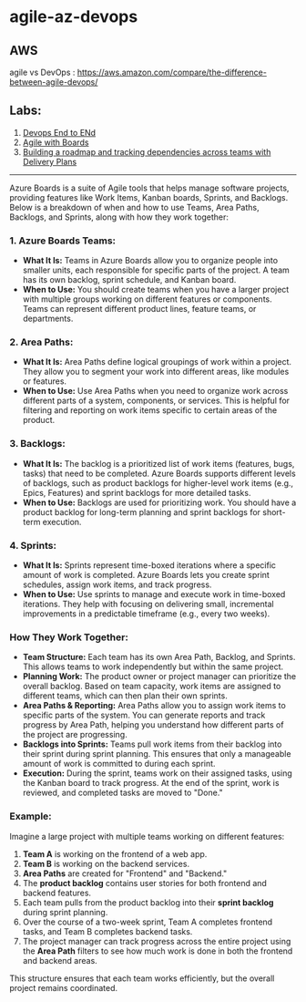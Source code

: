 # agile-az-devops

## AWS 
agile vs DevOps : https://aws.amazon.com/compare/the-difference-between-agile-devops/

## Labs:
1. [Devops End to ENd ](https://azuredevopslabs.com/labs/azuredevops/EndtoEnd/)
2. [Agile with Boards](https://azuredevopslabs.com/labs/azuredevops/agile/)
3. [Building a roadmap and tracking dependencies across teams with Delivery Plans](https://azuredevopslabs.com/labs/azuredevops/deliveryplans/)

-----
Azure Boards is a suite of Agile tools that helps manage software projects, providing features like Work Items, Kanban boards, Sprints, and Backlogs. Below is a breakdown of when and how to use Teams, Area Paths, Backlogs, and Sprints, along with how they work together:

### **1. Azure Boards Teams:**
- **What It Is:** Teams in Azure Boards allow you to organize people into smaller units, each responsible for specific parts of the project. A team has its own backlog, sprint schedule, and Kanban board.
- **When to Use:** You should create teams when you have a larger project with multiple groups working on different features or components. Teams can represent different product lines, feature teams, or departments.

### **2. Area Paths:**
- **What It Is:** Area Paths define logical groupings of work within a project. They allow you to segment your work into different areas, like modules or features.
- **When to Use:** Use Area Paths when you need to organize work across different parts of a system, components, or services. This is helpful for filtering and reporting on work items specific to certain areas of the product.

### **3. Backlogs:**
- **What It Is:** The backlog is a prioritized list of work items (features, bugs, tasks) that need to be completed. Azure Boards supports different levels of backlogs, such as product backlogs for higher-level work items (e.g., Epics, Features) and sprint backlogs for more detailed tasks.
- **When to Use:** Backlogs are used for prioritizing work. You should have a product backlog for long-term planning and sprint backlogs for short-term execution.

### **4. Sprints:**
- **What It Is:** Sprints represent time-boxed iterations where a specific amount of work is completed. Azure Boards lets you create sprint schedules, assign work items, and track progress.
- **When to Use:** Use sprints to manage and execute work in time-boxed iterations. They help with focusing on delivering small, incremental improvements in a predictable timeframe (e.g., every two weeks).

### **How They Work Together:**
- **Team Structure:** Each team has its own Area Path, Backlog, and Sprints. This allows teams to work independently but within the same project.
- **Planning Work:** The product owner or project manager can prioritize the overall backlog. Based on team capacity, work items are assigned to different teams, which can then plan their own sprints.
- **Area Paths & Reporting:** Area Paths allow you to assign work items to specific parts of the system. You can generate reports and track progress by Area Path, helping you understand how different parts of the project are progressing.
- **Backlogs into Sprints:** Teams pull work items from their backlog into their sprint during sprint planning. This ensures that only a manageable amount of work is committed to during each sprint.
- **Execution:** During the sprint, teams work on their assigned tasks, using the Kanban board to track progress. At the end of the sprint, work is reviewed, and completed tasks are moved to "Done."

### **Example:**
Imagine a large project with multiple teams working on different features:

1. **Team A** is working on the frontend of a web app.
2. **Team B** is working on the backend services.
3. **Area Paths** are created for "Frontend" and "Backend."
4. The **product backlog** contains user stories for both frontend and backend features.
5. Each team pulls from the product backlog into their **sprint backlog** during sprint planning.
6. Over the course of a two-week sprint, Team A completes frontend tasks, and Team B completes backend tasks.
7. The project manager can track progress across the entire project using the **Area Path** filters to see how much work is done in both the frontend and backend areas.

This structure ensures that each team works efficiently, but the overall project remains coordinated.
